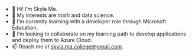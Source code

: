 - 👋 Hi! I’m Skyla Ma.
- 👀 My interests are math and data science.
- 🌱 I’m currently learning with a developer role through Microsoft Education.
- 💞️ I’m looking to collaborate on my learning path to develop applications and deploy them to Azure Cloud.
- 📫 Reach me at skyla.ma.college@gmail.com.

<!---
skyla-ma/skyla-ma is a ✨ special ✨ repository because its `README.md` (this file) appears on your GitHub profile.
You can click the Preview link to take a look at your changes.
--->

